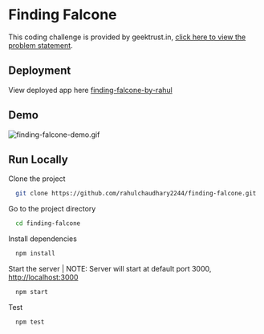 # Finding Falcone

This coding challenge is provided by geektrust.in, [click here to view the problem statement](https://www.geektrust.com/challenge/space).

## Deployment

View deployed app here [finding-falcone-by-rahul](https://finding-falcone-by-rahul.netlify.app/)

## Demo

![finding-falcone-demo.gif](https://github.com/rahulchaudhary2244/media-repository/blob/main/finding-falcone-demo.gif)

## Run Locally

Clone the project

```bash
  git clone https://github.com/rahulchaudhary2244/finding-falcone.git
```

Go to the project directory

```bash
  cd finding-falcone
```

Install dependencies

```bash
  npm install
```

Start the server | NOTE: Server will start at default port 3000, [http://localhost:3000](http://localhost:3000)

```bash
  npm start
```

Test

```bash
  npm test
```

